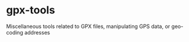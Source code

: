 # gpx-tools
Miscellaneous tools related to GPX files, manipulating GPS data, or geo-coding addresses
